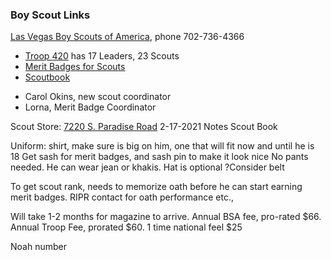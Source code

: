 
### Boy Scout Links
[Las Vegas Boy Scouts of America](https://lvacbsa.org/), phone 702-736-4366

- [Troop 420](https://www.hendersontroop420.com) has 17 Leaders, 23 Scouts
- [Merit Badges for Scouts](https://blog.scoutingmagazine.org/2020/03/20/merit-badges-for-social-distancing)
- [Scoutbook](https://scoutbook.scouting.org/) 

* Carol Okins, new scout coordinator
* Lorna, Merit Badge Coordinator

Scout Store: [7220 S. Paradise Road](https://lvacbsa.org/trading-post/)
2-17-2021 Notes
Scout Book 

Uniform: shirt, make sure is big on him, one that will fit now and until he is 18
Get sash for merit badges, and sash pin to make it look nice
No pants needed.  He can wear jean or khakis.
Hat is optional
?Consider belt

To get scout rank, needs to memorize oath before he can start earning merit badges.
RIPR contact for oath performance etc.,

Will take 1-2 months for magazine to arrive.
Annual BSA fee, pro-rated $66.  Annual Troop Fee, prorated $60.
1 time national feel $25

Noah number
